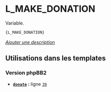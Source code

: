 # L_MAKE_DONATION


Variable.

```html
{L_MAKE_DONATION}
```

[*Ajouter une description*](https://fa-tvars.appspot.com/var/L_MAKE_DONATION)

## Utilisations dans les templates

### Version phpBB2
* __[`donate`](../tpl/var/subsilver/donate.md#readme) :__ ligne [`39`](../tpl/src/subsilver/donate.tpl#L39)
